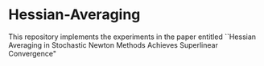 # Hessian-Averaging
This repository implements the experiments in the paper entitled ``Hessian Averaging in Stochastic Newton Methods Achieves Superlinear Convergence"
